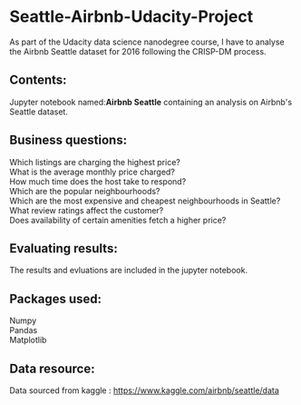# Seattle-Airbnb-Udacity-Project

As part of the Udacity data science nanodegree course, I have to analyse the Airbnb Seattle dataset for 2016 following the CRISP-DM process.

## Contents:
Jupyter notebook named:__Airbnb Seattle__ containing an analysis on Airbnb's Seattle dataset.

## Business questions:
  Which listings are charging the highest price?<br>
  What is the average monthly price charged?<br>
  How much time does the host take to respond?<br>
  Which are the popular neighbourhoods?<br>
  Which are the most expensive and cheapest neighbourhoods in Seattle?<br>
  What review ratings affect the customer?<br>
  Does availability of certain amenities fetch a higher price?<br>

## Evaluating results:
The results and evluations are included in the jupyter notebook.

## Packages used:
Numpy<br>
Pandas<br>
Matplotlib

## Data resource:

Data sourced from kaggle : https://www.kaggle.com/airbnb/seattle/data
